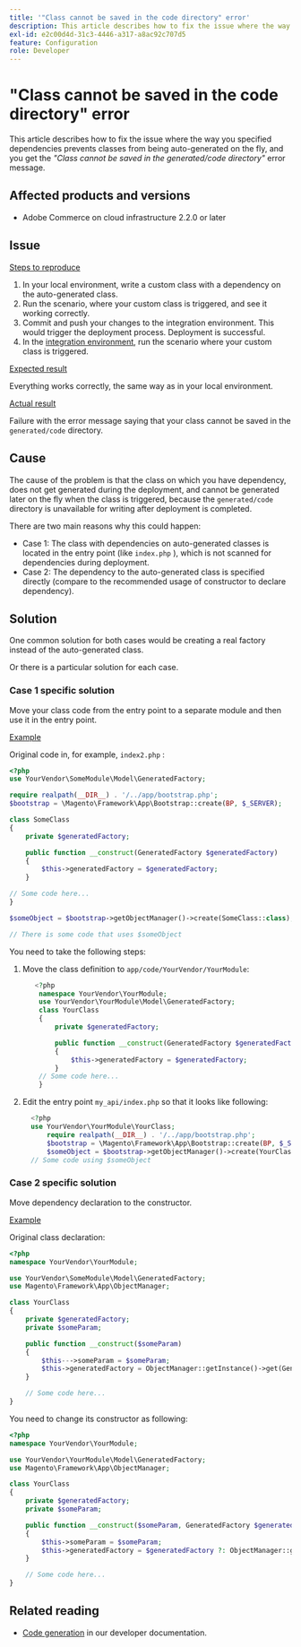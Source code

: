 ```yaml
---
title: '"Class cannot be saved in the code directory" error'
description: This article describes how to fix the issue where the way you specified dependencies prevents classes from being auto-generated on the fly, and you get the *"Class cannot be saved in the generated/code directory"* error message.
exl-id: e2c00d4d-31c3-4446-a317-a8ac92c707d5
feature: Configuration
role: Developer
---
```

# "Class cannot be saved in the code directory" error

This article describes how to fix the issue where the way you specified dependencies prevents classes from being auto-generated on the fly, and you get the *"Class cannot be saved in the generated/code directory"* error message.

## Affected products and versions

* Adobe Commerce on cloud infrastructure 2.2.0 or later

## Issue

 <u>Steps to reproduce</u>

1. In your local environment, write a custom class with a dependency on the auto-generated class.
1. Run the scenario, where your custom class is triggered, and see it working correctly.
1. Commit and push your changes to the integration environment. This would trigger the deployment process. Deployment is successful.
1. In the [integration environment](/help/announcements/adobe-commerce-announcements/integration-environment-enhancement-request-pro-and-starter.md), run the scenario where your custom class is triggered.

 <u>Expected result</u>

Everything works correctly, the same way as in your local environment.

 <u>Actual result</u>

Failure with the error message saying that your class cannot be saved in the `generated/code` directory.

## Cause

The cause of the problem is that the class on which you have dependency, does not get generated during the deployment, and cannot be generated later on the fly when the class is triggered, because the `generated/code` directory is unavailable for writing after deployment is completed.

There are two main reasons why this could happen:

* Case 1: The class with dependencies on auto-generated classes is located in the entry point (like `index.php` ), which is not scanned for dependencies during deployment.
* Case 2: The dependency to the auto-generated class is specified directly (compare to the recommended usage of constructor to declare dependency).

## Solution

One common solution for both cases would be creating a real factory instead of the auto-generated class.

Or there is a particular solution for each case.

### Case 1 specific solution

Move your class code from the entry point to a separate module and then use it in the entry point.

 <u>Example</u>

Original code in, for example, `index2.php` :

```php
<?php
use YourVendor\SomeModule\Model\GeneratedFactory;

require realpath(__DIR__) . '/../app/bootstrap.php';
$bootstrap = \Magento\Framework\App\Bootstrap::create(BP, $_SERVER);

class SomeClass
{
    private $generatedFactory;

    public function __construct(GeneratedFactory $generatedFactory)
    {
        $this->generatedFactory = $generatedFactory;
    }

// Some code here...
}

$someObject = $bootstrap->getObjectManager()->create(SomeClass::class);

// There is some code that uses $someObject
```

You need to take the following steps:

1. Move the class definition to `app/code/YourVendor/YourModule`:

    ```php
       <?php
        namespace YourVendor\YourModule;
        use YourVendor\YourModule\Model\GeneratedFactory;
        class YourClass
        {
            private $generatedFactory;

            public function __construct(GeneratedFactory $generatedFactory)
            {
                $this->generatedFactory = $generatedFactory;
            }
        // Some code here...
        }
    ```

1. Edit the entry point `my_api/index.php` so that it looks like following:

    ```php
      <?php
      use YourVendor\YourModule\YourClass;
          require realpath(__DIR__) . '/../app/bootstrap.php';
          $bootstrap = \Magento\Framework\App\Bootstrap::create(BP, $_SERVER);
          $someObject = $bootstrap->getObjectManager()->create(YourClass::class);
      // Some code using $someObject
    ```

### Case 2 specific solution

Move dependency declaration to the constructor.

 <u>Example</u>

Original class declaration:

```php
<?php
namespace YourVendor\YourModule;

use YourVendor\SomeModule\Model\GeneratedFactory;
use Magento\Framework\App\ObjectManager;

class YourClass
{
    private $generatedFactory;
    private $someParam;

    public function __construct($someParam)
    {
        $this--->someParam = $someParam;
        $this->generatedFactory = ObjectManager::getInstance()->get(GeneratedFactory::class);
    }

    // Some code here...
}
```

You need to change its constructor as following:

```php
<?php
namespace YourVendor\YourModule;

use YourVendor\YourModule\Model\GeneratedFactory;
use Magento\Framework\App\ObjectManager;

class YourClass
{
    private $generatedFactory;
    private $someParam;

    public function __construct($someParam, GeneratedFactory $generatedFactory = null)
    {
        $this->someParam = $someParam;
        $this->generatedFactory = $generatedFactory ?: ObjectManager::getInstance()->get(GeneratedFactory::class);
    }

    // Some code here...
}
```

## Related reading

* [Code generation](https://devdocs.magento.com/guides/v2.3/extension-dev-guide/code-generation.html) in our developer documentation.
